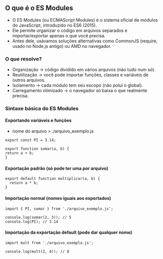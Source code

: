## O que é o ES Modules
- O ES Modules (ou ECMAScript Modules) é o sistema oficial de módulos do JavaScript, introduzido no ES6 (2015).
- Ele permite organizar o código em arquivos separados e importar/exportar apenas o que você precisa.
- Antes dele, usávamos soluções alternativas como CommonJS (require, usado no Node.js antigo) ou AMD no navegador.

### O que resolve?
- Organização → código dividido em vários arquivos (não tudo num só).
- Reutilização → você pode importar funções, classes e variáveis de outros arquivos.
- Isolamento → cada módulo tem seu escopo (não polui o global).
- Carregamento otimizado → o navegador só baixa o que realmente precisa.

### Sintaxe básica do ES Modules
#### Exportando variáveis e funções
- nome do arquivo > ./arquivo_exemplo.js
```
export const PI = 3.14;

export function somar(a, b) {
return a + b;
}
```

#### Exportação padrão (só pode ter uma por arquivo)
```
export default function multiplicar(a, b) {
  return a * b;
}
```

#### Importação normal (nomes iguais aos exportados)
````
import { PI, somar } from './arquivo_exemplo.js';

console.log(somar(2, 3)); // 5
console.log(PI); // 3.14
````

#### Importação da exportação default (pode dar qualquer nome)
````
import mult from './arquivo_exemplo.js';

console.log(mult(2, 4)); // 8
````